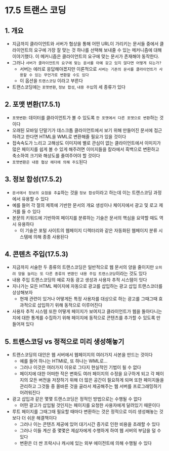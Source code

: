 # 17.5 트랜스 코딩

## 1. 개요

- 지금까지 클라이언트와 서버가 협상을 통해 어떤 URL이 가리키는 문서들 중에서 클라이언트의 요구에 가장 잘 맞는 것 하나를 선택해 보내줄 수 있는 메커니즘에 대해 이야기했다. 이 메커니즘은 클라이언트의 요구에 맞는 문서가 존재해야 동작한다.
- 그러나 `서버가 클라이언트의 요구에 맞는 문서를 아예 갖고 있지 않다면 어떻게 되는가?`
  - 서버는 에러로 응답해야겠지만 이론적으로 `서버는 기존의 문서를 클라이언트가 사용할 수 있는 무언가로 변환할 수도 있다`
  - 이 옵션을 `트랜스코딩` 이라고 부른다
- 트랜스코딩에는 `포맷변환`, `정보 합성`, `내용 주입`의 세 종류가 있다

## 2. 포맷 변환(17.5.1)

- `포맷변환`: 데이터를 클라이언트가 볼 수 있도록 `한 포맷에서 다른 포맷으로 변환`하는 것이다
- 오래된 모바일 단말기가 데스크톱 클라이언트에서 보기 위해 만들어진 문서에 접근하려고 한다면 HTML을 WML로 변환해줄 필요가 있을 것이다
- 접속속도가 느리고 고해상도 이미지에 별로 관심이 없는 클라이언트에서 이미지가 많은 페이지를 쉽게 볼 수 있게 해주려면 이미지들을 칼라에서 흑백으로 변환하고 축소하여 크기와 해상도를 줄여주어야 할 것이다
- `포맷변환은 내용 협상 헤더에 의해 주도`된다

## 3. 정보 합성(17.5.2)

- `문서에서 정보의 요점을 추출`하는 것을 `정보 합성`이라고 하는데 이는 트랜스코딩 과정에서 유용할 수 있다
- 예를 들어 각 절의 제목에 기반한 문서의 개요 생성이나 체이지에서 광고 및 로고 제거를 들 수 있다
- 본문의 키워드에 기반하여 페이지를 분류하는 기술은 문서의 핵심을 요약할 때도 역시 유용하다
  - 이 기술은 포털 사이트의 웹페이지 디렉터리와 같은 자동화된 웹페이지 분류 시스템에 의해 종종 사용된다

## 4. 콘텐츠 주입(17.5.3)

- 지금까지 서술한 두 종류의 트랜스코딩은 일반적으로 웹 문서의 양을 줄이지만 `오히려 양을 늘리는 또 다른 종류의 변환인 내용 주입 트랜스코딩`이라는 것도 있다
- 내용 주입 트랜스코딩의 예로 자동 광고 생성과 사용자 추적 시스템이 잇다
- 지나가는 모든 HTML 페이지에 자동으로 광고를 삽입하는 광고 삽입 트랜스코더를 상상해보자
  - 현재 관련이 있거나 어떻게든 특정 사용자를 대상으로 하는 광고를 그때그때 효과적으로 삽입하기 위해 동적으로 이루어진다
- 사용자 추적 시스템 또한 어떻게 페이지가 보여지고 클라이언트가 웹을 돌아다니는지에 대한 통계를 수집하기 위해 페이지에 동적으로 콘텐츠를 추가할 수 있도록 만들어져 있다

## 5. 트랜스코딩 vs 정적으로 미리 생성해놓기

- 트랜스코딩의 대안은 웹 서버에서 웹페이지의 여러가지 사본을 만드는 것이다
  - 예를 들어 하나는 HTMl로, 또 하나는 WML로…
  - 그러나 이것은 여러가지 이유로 그다지 현실적인 기법이 될 수 없다
  - 페이지에 대한 어떠한 작은 변화도 여러 페이지의 수정을 요구하게 되고 각 페이지의 모든 버전을 저장하기 위해 더 많은 공간이 필요하게 되며 또한 페이지들을 관리하고 그것들 중 올바른 것을 골라서 제공해주는 웹 서버를 프로그래밍하기 어려워진다
- 광고 삽입과 같은 몇몇 트랜스코딩은 정적인 방법으로는 수행될 수 없다
  - 어떤 광고가 삽입될 것인지는 페이지를 요청한 사용자에게 달려있기 때문이다
- 루트 페이지를 그때그때 필요할 때마다 변환하는 것은 정적으로 미리 생성해놓는 것보다 더 쉬운 해결책이다
  - 그러나 이는 콘텐츠 제공에 있어 대기시간 증가로 인한 비용을 초래할 수 있다
  - 그러나 이들 계산 중 몇몇은 제삼자에게 수행하게 하여 웹 서버의 부담을 덜 수 있다
  - 변환은 더 싼 프락시나 캐시에 있는 외부 에이전트에 의해 수행될 수 있다
